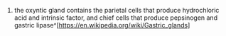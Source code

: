 1. the oxyntic gland contains the parietal cells that produce hydrochloric acid and intrinsic factor, and chief cells that produce pepsinogen and gastric lipase^[https://en.wikipedia.org/wiki/Gastric_glands]